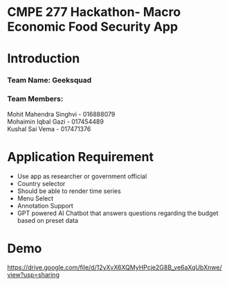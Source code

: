 # CMPE 277 Hackathon- Macro Economic Food Security App

# Introduction

### Team Name: Geeksquad<br/>
### Team Members: <br/>
Mohit Mahendra Singhvi - 016888079<br/>
Mohaimin Iqbal Gazi - 017454489<br/>
Kushal Sai Vema - 017471376<br/>

# Application Requirement

* Use app as researcher or government official
* Country selector 
* Should be able to render time series
* Menu Select
* Annotation Support
* GPT powered AI Chatbot that answers questions regarding the budget based on preset data

# Demo

https://drive.google.com/file/d/12yXvX6XQMyHPcje2G8B_ve6aXqUbXnwe/view?usp=sharing

